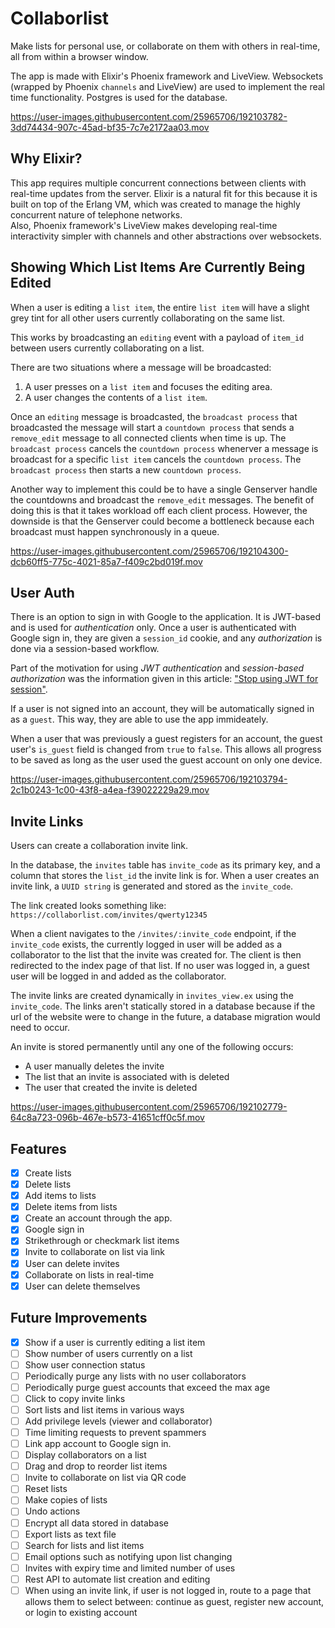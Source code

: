 # Collaborlist

Make lists for personal use, or collaborate on them with others in real-time, all from within a browser window.

The app is made with Elixir's Phoenix framework and LiveView. Websockets (wrapped by Phoenix `channels` and LiveView) are used to implement the real time functionality. 
Postgres is used for the database.


https://user-images.githubusercontent.com/25965706/192103782-3dd74434-907c-45ad-bf35-7c7e2172aa03.mov


## Why Elixir?

This app requires multiple concurrent connections between clients with real-time updates from the server. 
Elixir is a natural fit for this because it is built on top of the Erlang VM, which was created to manage the highly concurrent nature of telephone networks.  
Also, Phoenix framework's LiveView makes developing real-time interactivity simpler with channels and other abstractions over websockets.

## Showing Which List Items Are Currently Being Edited

When a user is editing a `list item`, the entire `list item` will have a slight
grey tint for all other users currently collaborating on the same list.

This works by broadcasting an `editing` event with a payload of `item_id` between users currently collaborating on a list. 

There are two situations where a message will be broadcasted:

1) A user presses on a `list item` and focuses the editing area.
2) A user changes the contents of a `list item`.

Once an `editing` message is broadcasted, the `broadcast process` that broadcasted the message will start a `countdown process` that sends a `remove_edit` message to all connected clients when time is up.
The `broadcast process` cancels the `countdown process` whenerver a message is broadcast for a specific `list item` cancels the `countdown process`. The `broadcast process` then starts a new `countdown process`.

Another way to implement this could be to have a single Genserver handle the countdowns and broadcast the `remove_edit` messages. 
The benefit of doing this is that it takes workload off each client process.
However, the downside is that the Genserver could become a bottleneck because each broadcast must happen synchronously in a queue. 


https://user-images.githubusercontent.com/25965706/192104300-dcb60ff5-775c-4021-85a7-f409c2bd019f.mov


## User Auth

There is an option to sign in with Google to the application.
It is JWT-based and is used for *authentication* only. 
Once a user is authenticated with Google sign in, 
they are given a `session_id` cookie, 
and any *authorization* is done via a session-based workflow. 

Part of the motivation for using *JWT authentication* and *session-based authorization* was the information given in this article: ["Stop using JWT for session"](http://cryto.net/~joepie91/blog/2016/06/13/stop-using-jwt-for-sessions/).

If a user is not signed into an account, they will be automatically signed in as a `guest`. 
This way, they are able to use the app immideately.

When a user that was previously a guest registers for an account, the guest user's `is_guest` field is changed from `true` to `false`. 
This allows all progress to be saved as long as the user used the guest account on only one device.


https://user-images.githubusercontent.com/25965706/192103794-2c1b0243-1c00-43f8-a4ea-f39022229a29.mov


## Invite Links

Users can create a collaboration invite link.

In the database, the `invites` table has `invite_code` as its primary 
key, and a column that stores the `list_id` the invite link is for.
When a user creates an invite link, a `UUID string` is generated and stored as the `invite_code`.

The link created looks something like:
`https://collaborlist.com/invites/qwerty12345`

When a client navigates to the `/invites/:invite_code` endpoint, 
if the `invite_code` exists, the currently logged in user
will be added as a collaborator to the list that the invite was created for. 
The client is then redirected to the index page of that list. If no user was logged in, a guest user will be logged in and added as the collaborator. 

The invite links are created dynamically in `invites_view.ex` using the `invite_code`. 
The links aren't statically stored in a database because if the url of the website were to change in the future, a database migration would need to occur. 

An invite is stored permanently until any one of the following occurs:
- A user manually deletes the invite
- The list that an invite is associated with is deleted
- The user that created the invite is deleted


https://user-images.githubusercontent.com/25965706/192102779-64c8a723-096b-467e-b573-41651cff0c5f.mov


## Features

- [x] Create lists
- [x] Delete lists
- [x] Add items to lists
- [x] Delete items from lists
- [x] Create an account through the app.
- [x] Google sign in
- [x] Strikethrough or checkmark list items
- [x] Invite to collaborate on list via link
- [x] User can delete invites
- [x] Collaborate on lists in real-time
- [x] User can delete themselves

## Future Improvements

- [x] Show if a user is currently editing a list item
- [ ] Show number of users currently on a list
- [ ] Show user connection status
- [ ] Periodically purge any lists with no user collaborators
- [ ] Periodically purge guest accounts that exceed the max age
- [ ] Click to copy invite links
- [ ] Sort lists and list items in various ways
- [ ] Add privilege levels (viewer and collaborator)
- [ ] Time limiting requests to prevent spammers
- [ ] Link app account to Google sign in.
- [ ] Display collaborators on a list 
- [ ] Drag and drop to reorder list items
- [ ] Invite to collaborate on list via QR code
- [ ] Reset lists
- [ ] Make copies of lists
- [ ] Undo actions
- [ ] Encrypt all data stored in database
- [ ] Export lists as text file
- [ ] Search for lists and list items
- [ ] Email options such as notifying upon list changing
- [ ] Invites with expiry time and limited number of uses
- [ ] Rest API to automate list creation and editing
- [ ] When using an invite link, if user is not logged in, route to a page that allows them to select between: continue as guest, register new account, or login to existing account 
